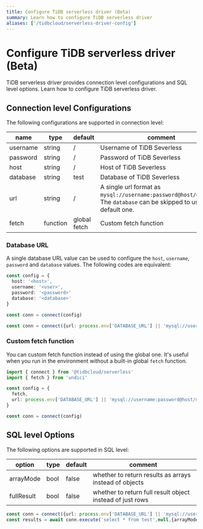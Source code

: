 ```yaml
---
title: Configure TiDB serverless driver (Beta)
summary: Learn how to configure TiDB serverless driver
aliases: ['/tidbcloud/serverless-driver-config']
---
```


# Configure TiDB serverless driver (Beta)

TiDB serverless driver provides connection level configurations and SQL level options. Learn how to configure TiDB serverless driver.

## Connection level Configurations

The following configurations are supported in connection level:

| name     | type     | default      | comment                                                                                                                 |
|----------|----------|--------------|-------------------------------------------------------------------------------------------------------------------------|
| username | string   | /            | Username of TiDB Severless                                                                                              |
| password | string   | /            | Password of TiDB Severless                                                                                              |
| host     | string   | /            | Host of TiDB Severless                                                                                                  |
| database | string   | test         | Database of TiDB Severless                                                                                              |
| url      | string   | /            | A single url format as `mysql://username:password@host/database`. The `database` can be skipped to use the default one. |
| fetch    | function | global fetch | Custom fetch function                                                                                                   |

### Database URL

A single database URL value can be used to configure the `host`, `username`, `password` and `database` values. The following codes are equivalent:

```ts
const config = {
  host: '<host>',
  username: '<user>',
  password: '<password>'
  database: '<database>'
}

const conn = connect(config)
```

```ts
const conn = connect({url: process.env['DATABASE_URL'] || 'mysql://username:password@host/database'})
```

### Custom fetch function

You can custom fetch function instead of using the global one. It's useful when you run in the environment without a built-in global `fetch` function.

```ts
import { connect } from '@tidbcloud/serverless'
import { fetch } from 'undici'

const config = {
  fetch,
  url: process.env['DATABASE_URL'] || 'mysql://username:password@host/database'
}

const conn = connect(config)
```

## SQL level Options

The following options are supported in SQL level:

| option     | type | default | comment                                                   |
|------------|------|---------|-----------------------------------------------------------|
| arrayMode  | bool | false   | whether to return results as arrays instead of objects    |
| fullResult | bool | false   | whether to return full result object instead of just rows |

```ts
const conn = connect({url: process.env['DATABASE_URL'] || 'mysql://username:password@host/database'})
const results = await conn.execute('select * from test',null,{arrayMode:true,fullResult:true})
```
